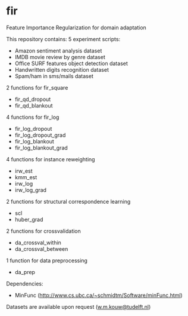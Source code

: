# fir
Feature Importance Regularization for domain adaptation

This repository contains:
5 experiment scripts:
 - Amazon sentiment analysis dataset
 - IMDB movie review by genre dataset
 - Office SURF features object detection dataset
 - Handwritten digits recognition dataset
 - Spam/ham in sms/mails dataset
    
2 functions for fir_square
 - fir_qd_dropout
 - fir_qd_blankout
    
4 functions for fir_log
 - fir_log_dropout
 - fir_log_dropout_grad
 - fir_log_blankout
 - fir_log_blankout_grad
    
4 functions for instance reweighting
 - irw_est
 - kmm_est
 - irw_log
 - irw_log_grad
    
2 functions for structural correspondence learning
 - scl
 - huber_grad
    
2 functions for crossvalidation
 - da_crossval_within
 - da_crossval_between
    
1 function for data preprocessing
 - da_prep

Dependencies:
 - MinFunc (http://www.cs.ubc.ca/~schmidtm/Software/minFunc.html)
 
Datasets are available upon request (w.m.kouw@tudelft.nl) 

